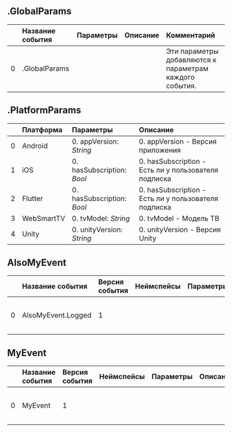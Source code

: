 ## .GlobalParams

|| Название события | Параметры | Описание | Комментарий |                    
|---:|:---|:---|:---|:---|
|0|.GlobalParams|||Эти параметры добавляются к параметрам каждого события.|

## .PlatformParams

| | Платформа | Параметры | Описание |
|---:|:---|:---|:---|
|0|Android|0. appVersion: <em>String</em><br>|0. appVersion - Версия приложения<br>|
|1|iOS|0. hasSubscription: <em>Bool</em><br>|0. hasSubscription - Есть ли у пользователя подписка<br>|
|2|Flutter|0. hasSubscription: <em>Bool</em><br>|0. hasSubscription - Есть ли у пользователя подписка<br>|
|3|WebSmartTV|0. tvModel: <em>String</em><br>|0. tvModel - Модель ТВ<br>|
|4|Unity|0. unityVersion: <em>String</em><br>|0. unityVersion - Версия Unity<br>|

## AlsoMyEvent
| | Название события | Версия события | Неймспейсы | Параметры | Описание | Комментарий | Android | iOS | Flutter | WebSmartTV | Unity |
|---:|:---|:---|:---|:---|:---|:---|:---|:---|:---|:---|:---|
|0|AlsoMyEvent.Logged|1||||Also event description|В разработке https://your-tracker.com|В разработке https://your-tracker.com|В разработке https://your-tracker.com|В разработке https://your-tracker.com|В разработке https://your-tracker.com|

## MyEvent
| | Название события | Версия события | Неймспейсы | Параметры | Описание | Комментарий | Android | iOS | Flutter | WebSmartTV | Unity |
|---:|:---|:---|:---|:---|:---|:---|:---|:---|:---|:---|:---|
|0|MyEvent|1||||Event description|В разработке https://your-tracker.com|В разработке https://your-tracker.com|В разработке https://your-tracker.com|В разработке https://your-tracker.com|В разработке https://your-tracker.com|

